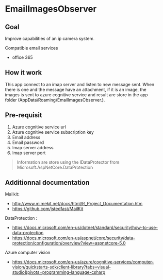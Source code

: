 # EmailImagesObserver

## Goal

Improve capabilities of an ip camera system.

Compatible email services

- office 365

## How it work

This app connect to an imap server and listen to new message sent. When there is one and the message have an attachment, if it is an image, the images is sent to azure cognitive service and result are store in the app folder (AppData\Roaming\EmailImagesObserver\.).

## Pre-requisit

1. Azure cognitive service url
2. Azure cognitive service subscription key
3. Email address
4. Email password
5. Imap server address
6. Imap server port

> Information are store using the IDataProtector from Microsoft.AspNetCore.DataProtection

## Additionnal documentation

Mailkit: 
 - http://www.mimekit.net/docs/html/R_Project_Documentation.htm
 - https://github.com/jstedfast/MailKit

DataProtection : 
 - https://docs.microsoft.com/en-us/dotnet/standard/security/how-to-use-data-protection
 - https://docs.microsoft.com/en-us/aspnet/core/security/data-protection/configuration/overview?view=aspnetcore-5.0

Azure computer vision
 - https://docs.microsoft.com/en-us/azure/cognitive-services/computer-vision/quickstarts-sdk/client-library?tabs=visual-studio&pivots=programming-language-csharp